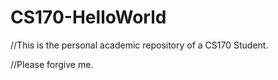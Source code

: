 # CS170-HelloWorld
//This is the personal academic repository of a CS170 Student.

//Please forgive me.
